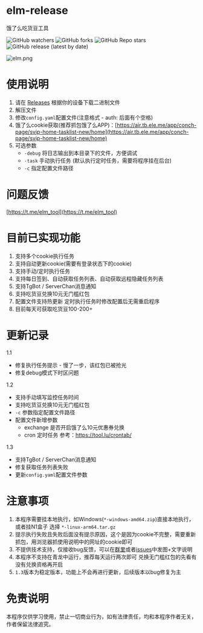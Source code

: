 # elm-release
 饿了么吃货豆工具
 
 ![GitHub watchers](https://img.shields.io/github/watchers/zelang/elm-release)
 ![GitHub forks](https://img.shields.io/github/forks/zelang/elm-release)
 ![GitHub Repo stars](https://img.shields.io/github/stars/zelang/elm-release)
 ![GitHub release (latest by date)](https://img.shields.io/github/downloads/zelang/elm-release/latest/total)

![elm.png](https://raw.githubusercontent.com/zelang/elm-release/main/elm.png)

# 使用说明

1. 请在 [Releases](https://github.com/zelang/elm-release/releases) 根据你的设备下载二进制文件
2. 解压文件
3. 修改`config.yaml`配置文件(注意格式 - auth: 后面有个空格)
4. 饿了么cookie获取(推荐抓包饿了么APP)：[https://air.tb.ele.me/app/conch-page/svip-home-tasklist-new/home](https://air.tb.ele.me/app/conch-page/svip-home-tasklist-new/home)
5. 可选参数 
   - `-debug` 将日志输出到本目录下的文件，方便调试 
   - `-task` 手动执行任务 (默认执行定时任务，需要将程序挂在后台)
   - `-c` 指定配置文件路径
   
# 问题反馈

[https://t.me/elm_tool](https://t.me/elm_tool)

# 目前已实现功能

1. 支持多个cookie执行任务
2. 支持自动更新cookie(需要有登录状态下的cookie)
3. 支持手动/定时执行任务
4. 支持每日签到、自动获取任务列表、自动获取远程隐藏任务列表
5. 支持TgBot / ServerChan消息通知
6. 支持吃货豆兑换10元无门槛红包
7. 配置文件支持热更新 定时执行任务时修改配置后无需重启程序
8. 目前每天可获取吃货豆100-200+

# 更新记录

1.1 
- 修复执行任务提示 - 慢了一步，该红包已被抢光
- 修复debug模式下时区问题

1.2
- 支持手动填写监控任务时间
- 支持吃货豆兑换10元无门槛红包
- `-c` 参数指定配置文件路径
- 配置文件新增参数
  - exchange 是否开启饿了么10元优惠券兑换
  - cron 定时任务 参考：https://tool.lu/crontab/

1.3
- 支持TgBot / ServerChan消息通知
- 修复获取任务列表失败
- 更新`config.yaml`配置文件参数

# 注意事项

1. 本程序需要挂本地执行，如Windows(`*-windows-amd64.zip`)直接本地执行，或者挂N1盒子 选择 `*-linux-arm64.tar.gz`
2. 提示执行失败且失败后面没有提示原因，这个是因为cookie不完整，需要重新抓包，用浏览器抓使用说明中的网址的cookie即可
3. 不提供技术支持，仅接收bug反馈，可以在[群里](https://t.me/elm_tool)或者[issues](https://github.com/zelang/elm-release/issues)中发图+文字说明
4. 本程序不支持在青龙中运行，推荐每天运行两次即可 兑换无门槛红包的先看有没有兑换资格再开启
5. `1.3`版本为稳定版本，功能上不会再进行更新，后续版本以bug修复为主

# 免责说明

本程序仅供学习使用，禁止一切商业行为，如有法律责任，均和本程序作者无关，作者保留法律追究。
